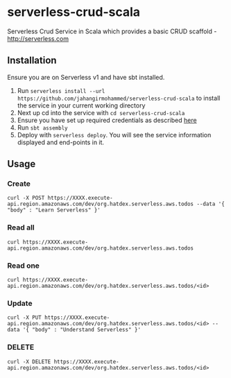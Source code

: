 # serverless-crud-scala
Serverless Crud Service in Scala which provides a basic CRUD scaffold - http://serverless.com

## Installation

Ensure you are on Serverless v1 and have sbt installed.

1. Run `serverless install --url https://github.com/jahangirmohammed/serverless-crud-scala` to install the service in your current working directory
2. Next up cd into the service with `cd serverless-crud-scala`
3. Ensure you have set up required credentials as described [here](https://github.com/serverless/serverless/blob/master/docs/providers/aws/guide/credentials.md)
4. Run `sbt assembly`
5. Deploy with `serverless deploy`. You will see the service information displayed and end-points in it.

## Usage

### Create

```
curl -X POST https://XXXX.execute-api.region.amazonaws.com/dev/org.hatdex.serverless.aws.todos --data '{ "body" : "Learn Serverless" }'
```

### Read all


```
curl https://XXXX.execute-api.region.amazonaws.com/dev/org.hatdex.serverless.aws.todos
```

### Read one

```
curl https://XXXX.execute-api.region.amazonaws.com/dev/org.hatdex.serverless.aws.todos/<id>
```

### Update

```
curl -X PUT https://XXXX.execute-api.region.amazonaws.com/dev/org.hatdex.serverless.aws.todos/<id> --data '{ "body" : "Understand Serverless" }'
```

### DELETE

```
curl -X DELETE https://XXXX.execute-api.region.amazonaws.com/dev/org.hatdex.serverless.aws.todos/<id>
```
